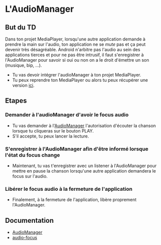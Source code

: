# L'AudioManager

## But du TD
Dans ton projet MediaPlayer, lorsqu'une autre application demande à prendre la main sur l'audio, ton application ne se *mute* pas et ça peut devenir très désagréable.
Android n'arbitre pas l'audio au sein des applications tierces et pour ne pas être intrusif, il faut s'enregistrer à l'AudioManager pour savoir si oui ou non on a le droit d'émettre un son (musique, bip, ...).

* Tu vas devoir intégrer l'audioManager à ton projet MediaPlayer.
* Tu peux reprendre ton MediaPlayer ou alors tu peux récupérer une version [ici](https://github.com/WildCodeSchool/dojo-android-audio-player).

## Etapes
### Demander à l'audioManager d'avoir le focus audio
* Tu vas demander à l'[AudioManager](https://developer.android.com/reference/android/media/AudioManager) l'autorisation d'écouter la chanson lorsque tu cliqueras sur le bouton PLAY.
* S'il accepte, tu peux lancer la lecture.

### S'enregistrer à l'AudioManager afin d'être informé lorsque l'état du focus change
* Maintenant, tu vas t'enregistrer avec un listener à l'AudioManager pour mettre en pause la chanson lorsqu'une autre application demandera le focus sur l'audio.

### Libérer le focus audio à la fermeture de l'application
* Finalement, à la fermeture de l'application, libère proprement l'AudioManager.

## Documentation
* [AudioManager](https://developer.android.com/reference/android/media/AudioManager)
* [audio-focus](https://developer.android.com/guide/topics/media-apps/audio-focus)
